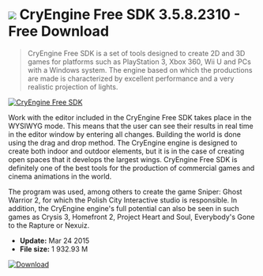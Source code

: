 # ![](https://cdn.softexe.net/static/icon/win.gif) CryEngine Free SDK 3.5.8.2310 - Free Download

> CryEngine Free SDK is a set of tools designed to create 2D and 3D games for platforms such as PlayStation 3, Xbox 360, Wii U and PCs with a Windows system. The engine based on which the productions are made is characterized by excellent performance and a very realistic projection of lights.

[![CryEngine Free SDK](https://gallery.dpcdn.pl/imgc/Tools/21228/g_-_420x350_1.5_-_x20130830112350_0.png)](https://softexe.net/win/development-it/development-tools/cryengine-free-sdk:pbepf.html)

Work with the editor included in the CryEngine Free SDK takes place in the WYSIWYG mode. This means that the user can see their results in real time in the editor window by entering all changes. Building the world is done using the drag and drop method. The CryEngine engine is designed to create both indoor and outdoor elements, but it is in the case of creating open spaces that it develops the largest wings. CryEngine Free SDK is definitely one of the best tools for the production of commercial games and cinema animations in the world.
 
 The program was used, among others to create the game Sniper: Ghost Warrior 2, for which the Polish City Interactive studio is responsible. In addition, the CryEngine engine's full potential can also be seen in such games as Crysis 3, Homefront 2, Project Heart and Soul, Everybody's Gone to the Rapture or Nexuiz.


- **Update:** Mar 24 2015
- **File size:** 1 932.93 M

[![Download](https://cdn.softexe.net/static/img/download.png)](https://softexe.net/win/development-it/development-tools/cryengine-free-sdk:pbepf.html)

